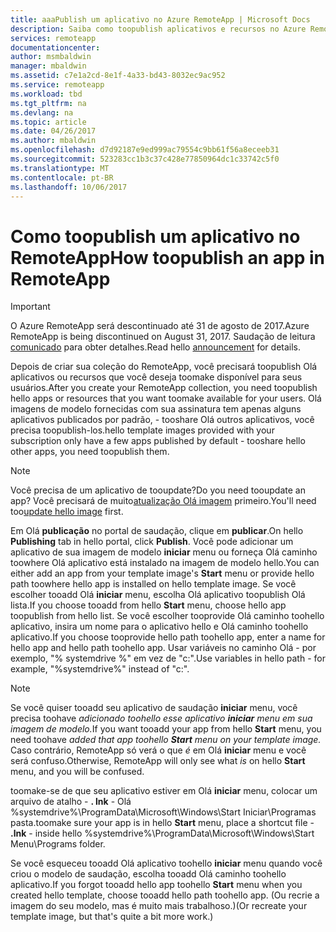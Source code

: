 ```yaml
---
title: aaaPublish um aplicativo no Azure RemoteApp | Microsoft Docs
description: Saiba como toopublish aplicativos e recursos no Azure RemoteApp.
services: remoteapp
documentationcenter: 
author: msmbaldwin
manager: mbaldwin
ms.assetid: c7e1a2cd-8e1f-4a33-bd43-8032ec9ac952
ms.service: remoteapp
ms.workload: tbd
ms.tgt_pltfrm: na
ms.devlang: na
ms.topic: article
ms.date: 04/26/2017
ms.author: mbaldwin
ms.openlocfilehash: d7d92187e9ed999ac79554c9bb61f56a8eceeb31
ms.sourcegitcommit: 523283cc1b3c37c428e77850964dc1c33742c5f0
ms.translationtype: MT
ms.contentlocale: pt-BR
ms.lasthandoff: 10/06/2017
---
```

# <a name="how-toopublish-an-app-in-remoteapp"></a><span data-ttu-id="3c490-103">Como toopublish um aplicativo no RemoteApp</span><span class="sxs-lookup"><span data-stu-id="3c490-103">How toopublish an app in RemoteApp</span></span>
> [!IMPORTANT]
> <span data-ttu-id="3c490-104">O Azure RemoteApp será descontinuado até 31 de agosto de 2017.</span><span class="sxs-lookup"><span data-stu-id="3c490-104">Azure RemoteApp is being discontinued on August 31, 2017.</span></span> <span data-ttu-id="3c490-105">Saudação de leitura [comunicado](https://go.microsoft.com/fwlink/?linkid=821148) para obter detalhes.</span><span class="sxs-lookup"><span data-stu-id="3c490-105">Read hello [announcement](https://go.microsoft.com/fwlink/?linkid=821148) for details.</span></span>
> 
> 

<span data-ttu-id="3c490-106">Depois de criar sua coleção do RemoteApp, você precisará toopublish Olá aplicativos ou recursos que você deseja toomake disponível para seus usuários.</span><span class="sxs-lookup"><span data-stu-id="3c490-106">After you create your RemoteApp collection, you need toopublish hello apps or resources that you want toomake available for your users.</span></span> <span data-ttu-id="3c490-107">Olá imagens de modelo fornecidas com sua assinatura tem apenas alguns aplicativos publicados por padrão, - tooshare Olá outros aplicativos, você precisa toopublish-los.</span><span class="sxs-lookup"><span data-stu-id="3c490-107">hello template images provided with your subscription only have a few apps published by default - tooshare hello other apps, you need toopublish them.</span></span>

> [!NOTE]
> <span data-ttu-id="3c490-108">Você precisa de um aplicativo de tooupdate?</span><span class="sxs-lookup"><span data-stu-id="3c490-108">Do you need tooupdate an app?</span></span> <span data-ttu-id="3c490-109">Você precisará de muito[atualização Olá imagem](remoteapp-update.md) primeiro.</span><span class="sxs-lookup"><span data-stu-id="3c490-109">You'll need too[update hello image](remoteapp-update.md) first.</span></span>
> 
> 

<span data-ttu-id="3c490-110">Em Olá **publicação** no portal de saudação, clique em **publicar**.</span><span class="sxs-lookup"><span data-stu-id="3c490-110">On hello **Publishing** tab in hello portal, click **Publish**.</span></span> <span data-ttu-id="3c490-111">Você pode adicionar um aplicativo de sua imagem de modelo **iniciar** menu ou forneça Olá caminho toowhere Olá aplicativo está instalado na imagem de modelo hello.</span><span class="sxs-lookup"><span data-stu-id="3c490-111">You can either add an app from your template image's **Start** menu or provide hello path toowhere hello app is installed on hello template image.</span></span> <span data-ttu-id="3c490-112">Se você escolher tooadd Olá **iniciar** menu, escolha Olá aplicativo toopublish Olá lista.</span><span class="sxs-lookup"><span data-stu-id="3c490-112">If you choose tooadd from hello **Start** menu, choose hello app toopublish from hello list.</span></span> <span data-ttu-id="3c490-113">Se você escolher tooprovide Olá caminho toohello aplicativo, insira um nome para o aplicativo hello e Olá caminho toohello aplicativo.</span><span class="sxs-lookup"><span data-stu-id="3c490-113">If you choose tooprovide hello path toohello app, enter a name for hello app and hello path toohello app.</span></span> <span data-ttu-id="3c490-114">Usar variáveis no caminho Olá - por exemplo, "% systemdrive %" em vez de "c:\".</span><span class="sxs-lookup"><span data-stu-id="3c490-114">Use variables in hello path - for example, "%systemdrive%" instead of "c:\".</span></span>

> [!NOTE]
> <span data-ttu-id="3c490-115">Se você quiser tooadd seu aplicativo de saudação **iniciar** menu, você precisa toohave *adicionado toohello esse aplicativo **iniciar** menu em sua imagem de modelo.*</span><span class="sxs-lookup"><span data-stu-id="3c490-115">If you want tooadd your app from hello **Start** menu, you need toohave *added that app toohello **Start** menu on your template image.*</span></span> <span data-ttu-id="3c490-116">Caso contrário, RemoteApp só verá o que *é* em Olá **iniciar** menu e você será confuso.</span><span class="sxs-lookup"><span data-stu-id="3c490-116">Otherwise, RemoteApp will only see what *is* on hello **Start** menu, and you will be confused.</span></span> 
> 
> <span data-ttu-id="3c490-117">toomake-se de que seu aplicativo estiver em Olá **iniciar** menu, colocar um arquivo de atalho - **. lnk** - Olá %systemdrive%\ProgramData\Microsoft\Windows\Start Iniciar\Programas pasta.</span><span class="sxs-lookup"><span data-stu-id="3c490-117">toomake sure your app is in hello **Start** menu, place a shortcut file - **.lnk** - inside hello %systemdrive%\ProgramData\Microsoft\Windows\Start Menu\Programs folder.</span></span>
> 
> <span data-ttu-id="3c490-118">Se você esqueceu tooadd Olá aplicativo toohello **iniciar** menu quando você criou o modelo de saudação, escolha tooadd Olá caminho toohello aplicativo.</span><span class="sxs-lookup"><span data-stu-id="3c490-118">If you forgot tooadd hello app toohello **Start** menu when you created hello template, choose tooadd hello path toohello app.</span></span> <span data-ttu-id="3c490-119">(Ou recrie a imagem do seu modelo, mas é muito mais trabalhoso.)</span><span class="sxs-lookup"><span data-stu-id="3c490-119">(Or recreate your template image, but that's quite a bit more work.)</span></span>
> 
> 

